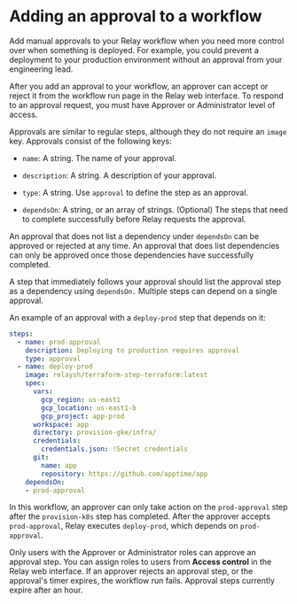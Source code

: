 # Adding an approval to a workflow

Add manual approvals to your Relay workflow when you need more control over when something is deployed. For example, you could prevent a deployment to your production environment without an approval from your engineering lead.

After you add an approval to your workflow, an approver can accept or reject it from the workflow run page in the Relay web interface. To respond to an approval request, you must have Approver or Administrator level of access.

Approvals are similar to regular steps, although they do not require an `image` key. Approvals consist of the following keys:

-   `name`: A string. The name of your approval.

-   `description`: A string. A description of your approval.

-   `type`: A string. Use `approval` to define the step as an approval.

-   `dependsOn`: A string, or an array of strings. (Optional) The steps that need to complete successfully before Relay requests the approval.

An approval that does not list a dependency under `dependsOn` can be approved or rejected at any time. An approval that does list dependencies can only be approved once those dependencies have successfully completed.

A step that immediately follows your approval should list the approval step as a dependency using `dependsOn.` Multiple steps can depend on a single approval.

An example of an approval with a `deploy-prod` step that depends on it:

```yaml
steps:
  - name: prod-approval
    description: Deploying to production requires approval
    type: approval
  - name: deploy-prod
    image: relaysh/terraform-step-terraform:latest
    spec:
      vars:
        gcp_region: us-east1
        gcp_location: us-east1-b
        gcp_project: app-prod
      workspace: app
      directory: provision-gke/infra/
      credentials:
        credentials.json: !Secret credentials
      git:
        name: app
        repository: https://github.com/apptime/app
    dependsOn:
    - prod-approval
```

In this workflow, an approver can only take action on the `prod-approval` step after the `provision-k8s` step has completed. After the approver accepts `prod-approval`, Relay executes `deploy-prod`, which depends on `prod-approval`.

Only users with the Approver or Administrator roles can approve an approval step. You can assign roles to users from **Access control** in the Relay web interface. If an approver rejects an approval step, or the approval's timer expires, the workflow run fails. Approval steps currently expire after an hour.
